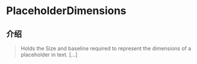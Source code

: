 # PlaceholderDimensions

## 介绍

> Holds the Size and baseline required to represent the dimensions of a placeholder in text. [...]
